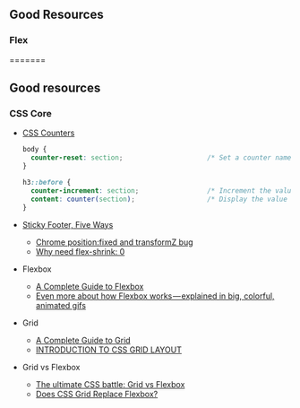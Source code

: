 ## Good Resources

### Flex
=======
## Good resources

### CSS Core
- [CSS Counters](https://developer.mozilla.org/en-US/docs/Web/CSS/CSS_Lists_and_Counters/Using_CSS_counters)
  ```css
  body {
    counter-reset: section;                     /* Set a counter named 'section', and its initial value is 0. */
  }

  h3::before {
    counter-increment: section;                 /* Increment the value of section counter by 1 */
    content: counter(section);                  /* Display the value of section counter */
  }
  ```
- [Sticky Footer, Five Ways](https://css-tricks.com/couple-takes-sticky-footer/)
  - [Chrome position:fixed and transformZ bug](https://stackoverflow.com/questions/12731975/chrome-positionfixed-and-transformz-bug)
  - [Why need flex-shrink: 0](https://codepen.io/noahblon/post/practical-guide-to-flexbox-dont-forget-about-flex-shrink)

- Flexbox
  - [A Complete Guide to Flexbox](https://css-tricks.com/snippets/css/a-guide-to-flexbox/)
  - [Even more about how Flexbox works — explained in big, colorful, animated gifs](https://medium.freecodecamp.org/even-more-about-how-flexbox-works-explained-in-big-colorful-animated-gifs-a5a74812b053)

- Grid
  - [A Complete Guide to Grid](https://css-tricks.com/snippets/css/complete-guide-grid/)
  - [INTRODUCTION TO CSS GRID LAYOUT](https://mozilladevelopers.github.io/playground/css-grid/)

- Grid vs Flexbox
  - [The ultimate CSS battle: Grid vs Flexbox](https://hackernoon.com/the-ultimate-css-battle-grid-vs-flexbox-d40da0449faf)
  - [Does CSS Grid Replace Flexbox?](https://css-tricks.com/css-grid-replace-flexbox/)
